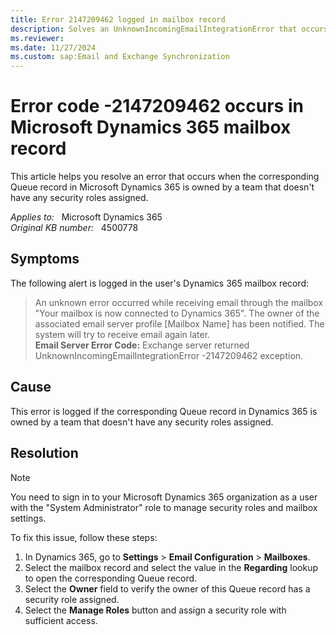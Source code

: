 ```yaml
---
title: Error 2147209462 logged in mailbox record
description: Solves an UnknownIncomingEmailIntegrationError that occurs when the corresponding Queue record in Dynamics 365 is owned by a team that doesn't have any security roles assigned.
ms.reviewer: 
ms.date: 11/27/2024
ms.custom: sap:Email and Exchange Synchronization
---
```

# Error code -2147209462 occurs in Microsoft Dynamics 365 mailbox record

This article helps you resolve an error that occurs when the corresponding Queue record in Microsoft Dynamics 365 is owned by a team that doesn't have any security roles assigned.

_Applies to:_ &nbsp; Microsoft Dynamics 365  
_Original KB number:_ &nbsp; 4500778

## Symptoms

The following alert is logged in the user's Dynamics 365 mailbox record:

> An unknown error occurred while receiving email through the mailbox "Your mailbox is now connected to Dynamics 365". The owner of the associated email server profile [Mailbox Name] has been notified. The system will try to receive email again later.  
> **Email Server Error Code:** Exchange server returned UnknownIncomingEmailIntegrationError -2147209462 exception.

## Cause

This error is logged if the corresponding Queue record in Dynamics 365 is owned by a team that doesn't have any security roles assigned.

## Resolution

> [!NOTE]
> You need to sign in to your Microsoft Dynamics 365 organization as a user with the "System Administrator" role to manage security roles and mailbox settings.

To fix this issue, follow these steps:

1. In Dynamics 365, go to **Settings** > **Email Configuration** > **Mailboxes**.
1. Select the mailbox record and select the value in the **Regarding** lookup to open the corresponding Queue record.
1. Select the **Owner** field to verify the owner of this Queue record has a security role assigned.
1. Select the **Manage Roles** button and assign a security role with sufficient access.
